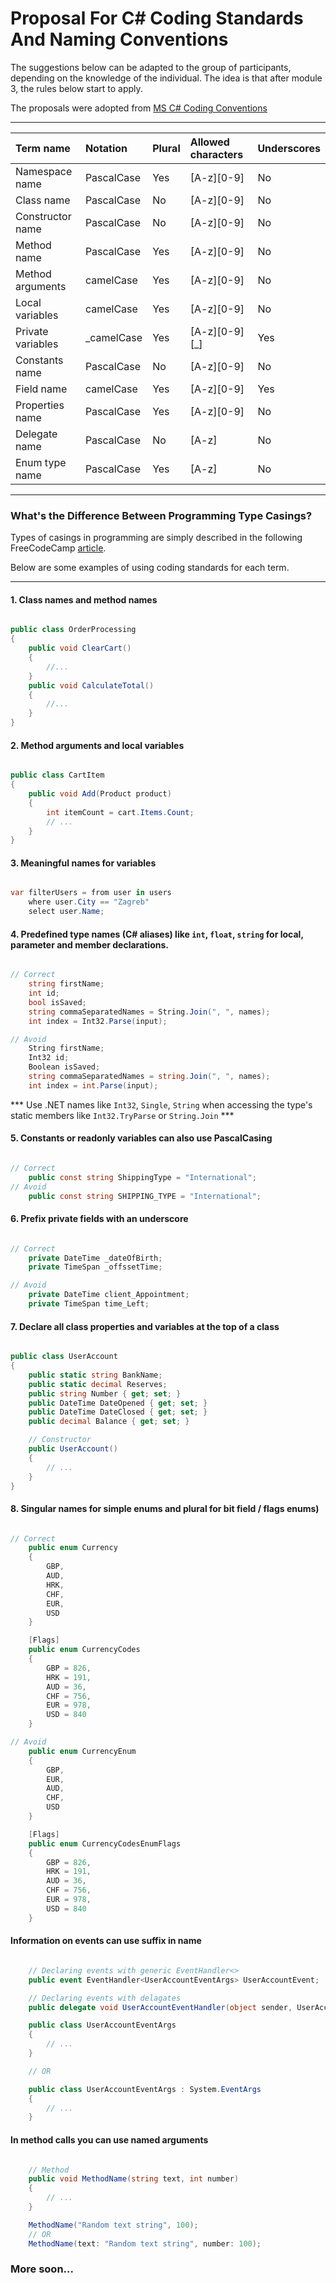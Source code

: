 # Proposal For C# Coding Standards And Naming Conventions

The suggestions below can be adapted to the group of participants, depending on the knowledge of the individual.
The idea is that after module 3, the rules below start to apply.

The proposals were adopted from [MS C# Coding Conventions](https://github.com/dotnet/runtime/blob/main/docs/coding-guidelines/coding-style.md)

---

| Term name                 | Notation   | Plural | Allowed characters | Underscores |
|:--------------------------|:-----------|:-------|:-------------------|:------------|
| Namespace name            | PascalCase | Yes    | [A-z][0-9]		   | No          |
| Class name                | PascalCase | No     | [A-z][0-9]         | No          |
| Constructor name          | PascalCase | No     | [A-z][0-9]         | No          |
| Method name               | PascalCase | Yes    | [A-z][0-9]         | No          |
| Method arguments          | camelCase  | Yes    | [A-z][0-9]         | No          |
| Local variables           | camelCase  | Yes    | [A-z][0-9]         | No          |
| Private variables         | _camelCase | Yes    | [A-z][0-9][_]       | Yes         |
| Constants name            | PascalCase | No     | [A-z][0-9]         | No          |
| Field name                | camelCase  | Yes    | [A-z][0-9]         | Yes         |
| Properties name           | PascalCase | Yes    | [A-z][0-9]         | No          |
| Delegate name             | PascalCase | No     | [A-z]              | No          |
| Enum type name            | PascalCase | Yes    | [A-z]              | No          |


---

### What's the Difference Between Programming Type Casings?

Types of casings in programming are simply described in the following FreeCodeCamp [article](https://www.freecodecamp.org/news/snake-case-vs-camel-case-vs-pascal-case-vs-kebab-case-whats-the-difference/).


Below are some examples of using coding standards for each term.

---


#### 1. Class names and method names

```csharp

public class OrderProcessing
{
	public void ClearCart()
	{
		//...
	}
	public void CalculateTotal()
	{
		//...
	}
}

```


#### 2. Method arguments and local variables

```csharp

public class CartItem
{
	public void Add(Product product)
	{
		int itemCount = cart.Items.Count;
		// ...
	}
}

```


#### 3. Meaningful names for variables

```csharp

var filterUsers = from user in users
	where user.City == "Zagreb"
	select user.Name;

```


#### 4. Predefined type names (C# aliases) like `int`, `float`, `string` for local, parameter and member declarations.

```csharp

// Correct
	string firstName;
	int id;
	bool isSaved;
	string commaSeparatedNames = String.Join(", ", names);
	int index = Int32.Parse(input);

// Avoid
	String firstName;
	Int32 id;
	Boolean isSaved;
	string commaSeparatedNames = string.Join(", ", names);
	int index = int.Parse(input);

```

*** Use .NET names like `Int32`, `Single`, `String` when accessing the type's static members like `Int32.TryParse` or `String.Join` ***


#### 5. Constants or readonly variables can also use PascalCasing

```csharp

// Correct
	public const string ShippingType = "International";
// Avoid
	public const string SHIPPING_TYPE = "International";

```


#### 6. Prefix private fields with an underscore

```csharp 

// Correct
	private DateTime _dateOfBirth;
	private TimeSpan _offssetTime;

// Avoid
	private DateTime client_Appointment;
	private TimeSpan time_Left; 

```


#### 7. Declare all class properties and variables at the top of a class

```csharp

public class UserAccount
{
	public static string BankName;
	public static decimal Reserves;      
	public string Number { get; set; }
	public DateTime DateOpened { get; set; }
	public DateTime DateClosed { get; set; }
	public decimal Balance { get; set; }     

	// Constructor
	public UserAccount()
	{
		// ...
	}
}

```


#### 8. Singular names for simple enums and plural for bit field / flags enums)

```csharp

// Correct
	public enum Currency
	{
		GBP,
		AUD,
		HRK,
		CHF,
		EUR,
		USD
	} 

	[Flags]
	public enum CurrencyCodes
	{
		GBP = 826,
		HRK = 191,
		AUD = 36, 
		CHF = 756,
		EUR = 978,
		USD = 840
	}

// Avoid
	public enum CurrencyEnum
	{
		GBP,
		EUR,
		AUD,
		CHF,
		USD
	}

	[Flags]
	public enum CurrencyCodesEnumFlags
	{
		GBP = 826,
		HRK = 191,
		AUD = 36, 
		CHF = 756,
		EUR = 978,
		USD = 840
	}

```


#### Information on events can use suffix in name

```csharp

	// Declaring events with generic EventHandler<>
	public event EventHandler<UserAccountEventArgs> UserAccountEvent;

	// Declaring events with delagates
	public delegate void UserAccountEventHandler(object sender, UserAccountEventArgs e);

	public class UserAccountEventArgs
	{
		// ...
	}

	// OR

	public class UserAccountEventArgs : System.EventArgs
	{
		// ...
	}

```


#### In method calls you can use named arguments

```csharp

	// Method
	public void MethodName(string text, int number) 
	{
		// ...
	}

	MethodName("Random text string", 100);
	// OR
	MethodName(text: "Random text string", number: 100);

```


### More soon...
